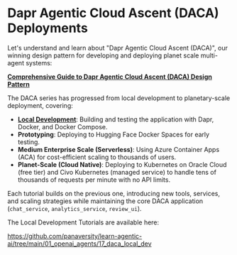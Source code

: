 # **Dapr Agentic Cloud Ascent (DACA)** Deployments

Let's understand and learn about "Dapr Agentic Cloud Ascent (DACA)", our winning design pattern for developing and deploying planet scale multi-agent systems:

**[Comprehensive Guide to Dapr Agentic Cloud Ascent (DACA) Design Pattern](https://github.com/panaversity/learn-agentic-ai/blob/main/comprehensive_guide_daca.md)**

The DACA series has progressed from local development to planetary-scale deployment, covering:
- **[Local Development](https://github.com/panaversity/learn-agentic-ai/tree/main/01_openai_agents/17_daca_local_dev)**: Building and testing the application with Dapr, Docker, and Docker Compose.
- **Prototyping**: Deploying to Hugging Face Docker Spaces for early testing.
- **Medium Enterprise Scale (Serverless)**: Using Azure Container Apps (ACA) for cost-efficient scaling to thousands of users.
- **Planet-Scale (Cloud Native)**: Deploying to Kubernetes on Oracle Cloud (free tier) and Civo Kubernetes (managed service) to handle tens of thousands of requests per minute with no API limits.

Each tutorial builds on the previous one, introducing new tools, services, and scaling strategies while maintaining the core DACA application (`chat_service`, `analytics_service`, `review_ui`).

The Local Development Tutorials are available here:

https://github.com/panaversity/learn-agentic-ai/tree/main/01_openai_agents/17_daca_local_dev

